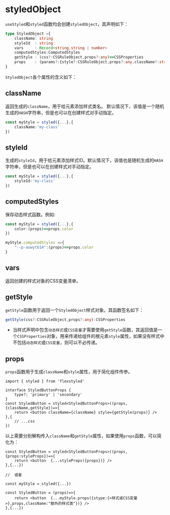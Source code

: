 # styledObject

`useStyled`和`styled`函数均会创建`styledObject`，其声明如下：

```ts
type StyledObject ={
    className: string
    styleId  : string
    vars     : Record<string,string | number>     
    computedStyles:ComputedStyles
    getStyle : (css?:CSSRuleObject,props?:any)=>CSSProperties
    props    : (params?:{style?:CSSRuleObject,props?:any,className?:string})=>StyledResult
}
```


`StyledObject`各个属性的含义如下：


## className

返回生成的`className`，用于给元素添加样式类名。
默认情况下，该值是一个随机生成的`HASH`字符串，但是也可以在创建样式对手动指定。

```ts
const myStyle = styled({...},{
    className:'my-class'
})
```
 
## styleId

生成的`styleId`，用于给元素添加样式ID。默认情况下，该值也是随机生成的`HASH`字符串，但是也可以在创建样式对手动指定。

```ts
const myStyle = styled({...},{
    styleId:'my-class'
})
```

## computedStyles

保存动态样式函数。例如:

```ts
const myStyle = styled({...},{
    color:(props)=>props.color
})

myStyle.computedStyles =={
    "--p-auwytb14":(props)=>props.color    
}


```


## vars

返回创建的样式对象的CSS变量清单。

## getStyle

`getStyle`函数用于返回一个`StyledObject`样式对象。其函数签名如下：

```ts
getStyle(css?:CSSRuleObject,props?:any):CSSProperties
```

- 当样式声明中包含`动态样式`或`CSS变量`才需要使用`getStyle`函数，其返回值是一个`CSSProperties`对象，用来传递给组件的根元素`style`属性，如果没有样式中不包括`动态样式`或`CSS变量`，则可以不必传递。


## props

`props`函数用于生成`className`和`style`属性，用于简化组件传参。

```tsx
import { styled } from 'flexstyled'

interface StyledButtonProps {
    type?: 'primary' | 'secondary'
}
const StyledButton = styled<StyledButtonProps>((props,{className,getStyle})=>{ 
    return <button className={className} style={getStyle(props)} />
},{
    // ...css
})
```

以上需要分别解构传入`className`和`getStyle`属性，如果使用`props`函数，可以简化为：

```tsx
const StyledButton = styled<StyledButtonProps>((props,{props:styleProps})=>{ 
    return <button  {...styleProps({props})} />
},{...})

//  或者

const myStyle = styled({...})

const StyledButton = (props)=>{ 
    return <button  {...myStyle.props({stype:{<样式或CSS变量>},props,className:"额外的样式类"})} />
},{...})


```








